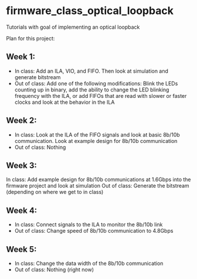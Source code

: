 # firmware_class_optical_loopback
Tutorials with goal of implementing an optical loopback


Plan for this project:
## Week 1: 
- In class: Add an ILA, VIO, and FIFO. Then look at simulation and generate bitstream
- Out of class: Add one of the following modifications: Blink the LEDs counting up in binary, add the ability to change the LED blinking frequency with the ILA, or add FIFOs that are read with slower or faster clocks and look at the behavior in the ILA

## Week 2: 
- In class: Look at the ILA of the FIFO signals and look at basic 8b/10b communication. Look at example design for 8b/10b communication
- Out of class: Nothing

## Week 3: 
In class: Add example design for 8b/10b communications at 1.6Gbps into the firmware project and look at simulation
Out of class: Generate the bitstream (depending on where we get to in class)

## Week 4:
- In class: Connect signals to the ILA to monitor the 8b/10b link
- Out of class: Change speed of 8b/10b communication to 4.8Gbps

## Week 5: 
- In class: Change the data width of the 8b/10b communication
- Out of class: Nothing (right now)
